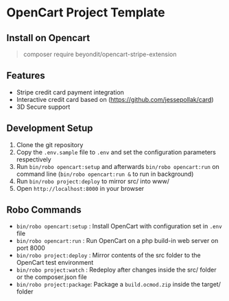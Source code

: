 # OpenCart Project Template

## Install on Opencart

> composer require beyondit/opencart-stripe-extension

## Features

 - Stripe credit card payment integration
 - Interactive credit card based on (https://github.com/jessepollak/card)
 - 3D Secure support

## Development Setup

 1. Clone the git repository
 2. Copy the `.env.sample` file to `.env` and set the configuration parameters respectively
 3. Run `bin/robo opencart:setup` and afterwards `bin/robo opencart:run` on command line (`bin/robo opencart:run &` to run in background)
 4. Run `bin/robo project:deploy` to mirror src/ into www/
 5. Open `http://localhost:8000` in your browser

## Robo Commands

 * `bin/robo opencart:setup` : Install OpenCart with configuration set in `.env` file
 * `bin/robo opencart:run`   : Run OpenCart on a php build-in web server on port 8000
 * `bin/robo project:deploy` : Mirror contents of the src folder to the OpenCart test environment
 * `bin/robo project:watch`  : Redeploy after changes inside the src/ folder or the composer.json file
 * `bin/robo project:package`: Package a `build.ocmod.zip` inside the target/ folder
